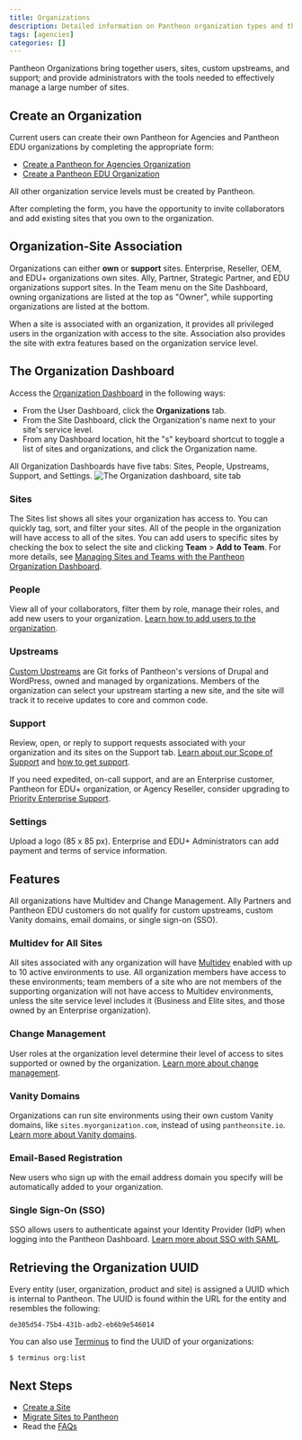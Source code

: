 ```yaml
---
title: Organizations
description: Detailed information on Pantheon organization types and the features available to them.
tags: [agencies]
categories: []
---
```


Pantheon Organizations bring together users, sites, custom upstreams, and support; and provide administrators with the tools needed to effectively manage a large number of sites.
## Create an Organization
Current users can create their own Pantheon for Agencies and Pantheon EDU organizations by completing the appropriate form:

- [Create a Pantheon for Agencies Organization](https://dashboard.pantheon.io/organizations/create)
- [Create a Pantheon EDU Organization](https://dashboard.pantheon.io/organizations/create-edu)

All other organization service levels must be created by Pantheon.

After completing the form, you have the opportunity to invite collaborators and add existing sites that you own to the organization.

## Organization-Site Association

Organizations can either **own** or **support** sites. Enterprise, Reseller, OEM, and EDU+ organizations own sites. Ally, Partner, Strategic Partner, and EDU organizations support sites. In the Team menu on the Site Dashboard, owning organizations are listed at the top as "Owner", while supporting organizations are listed at the bottom.

When a site is associated with an organization, it provides all privileged users in the organization with access to the site. Association also provides the site with extra features based on the organization service level.

## The Organization Dashboard
Access the [Organization Dashboard](/docs/organization-dashboard) in the following ways:

- From the User Dashboard, click the **Organizations** tab.
- From the Site Dashboard, click the Organization's name next to your site's service level.
- From any Dashboard location, hit the "s" keyboard shortcut to toggle a list of sites and organizations, and click  the Organization name.

All Organization Dashboards have five tabs: Sites, People, Upstreams, Support, and Settings.
 ![The Organization dashboard, site tab](/source/docs/assets/images/dashboard/organization-dashboard-tour.png)

### Sites

The Sites list shows all sites your organization has access to. You can quickly tag, sort, and filter your sites. All of the people in the organization will have access to all of the sites. You can add users to specific sites by checking the box to select the site and clicking **Team** > **Add to Team**. For more details, see
[Managing Sites and Teams with the Pantheon Organization Dashboard](/docs/organization-dashboard/#add-sites-to-your-organization).

### People

View all of your collaborators, filter them by role, manage their roles, and add new users to your organization.
[Learn how to add users to the organization](/docs/organization-dashboard/#add-users-to-your-organization).

### Upstreams

[Custom Upstreams](/docs/running-custom-upstream) are Git forks of Pantheon's versions of Drupal and WordPress, owned and managed by organizations. Members of the organization can select your upstream starting a new site, and the site will track it to receive updates to core and common code.

### Support
Review, open, or reply to support requests associated with your organization and its sites on the Support tab. [Learn about our Scope of Support](/docs/scope-of-support) and [how to get support](/docs/getting-support).

If you need expedited, on-call support, and are an Enterprise customer, Pantheon for EDU+ organization, or Agency Reseller, consider upgrading to [Priority Enterprise Support](https://pantheon.io/priority-enterprise-support).   

### Settings

Upload a logo (85 x 85 px). Enterprise and EDU+ Administrators can add payment and terms of service information.

## Features
All organizations have Multidev and Change Management. Ally Partners and Pantheon EDU customers do not qualify for custom upstreams, custom Vanity domains, email domains, or single sign-on (SSO).

### Multidev for All Sites
All sites associated with any organization will have [Multidev](/docs/multidev) enabled with up to 10 active environments to use. All organization members have access to these environments; team members of a site who are not members of the supporting organization will not have access to Multidev environments, unless the site service level includes it (Business and Elite sites, and those owned by an Enterprise organization).

### Change Management

User roles at the organization level determine their level of access to sites supported or owned by the organization. [Learn more about change management](/docs/change-management).

### Vanity Domains
Organizations can run site environments using their own custom Vanity domains, like `sites.myorganization.com`, instead of using `pantheonsite.io`. [Learn more about Vanity domains](/docs/vanity-domains).

### Email-Based Registration
New users who sign up with the email address domain you specify will be automatically added to your organization.

### Single Sign-On (SSO)
SSO allows users to authenticate against your Identity Provider (IdP) when logging into the Pantheon Dashboard. [Learn more about SSO with SAML](/docs/sso-organizations).


## Retrieving the Organization UUID
Every entity (user, organization, product and site) is assigned a UUID which is internal to Pantheon. The UUID is found within the URL for the entity and resembles the following:

```
de305d54-75b4-431b-adb2-eb6b9e546014
```
You can also use [Terminus](/docs/terminus/) to find the UUID of your organizations:

```
$ terminus org:list
```


## Next Steps

- [Create a Site](/docs/create-sites)
- [Migrate Sites to Pantheon](/docs/migrate)
- Read the [FAQs](/docs/organization-faq)
